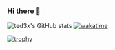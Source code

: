 ### Hi there 👋

![ted3x's GitHub stats](https://github-readme-stats-j9y2.vercel.app/api?username=ted3x&show_icons=true&theme=tokyonight&hide=stars,issues&show=reviews,prs_merged&include_all_commits=true)
[![wakatime](https://wakatime.com/badge/user/5f64e928-0c00-4789-bc4b-f199d67d1694.svg)](https://wakatime.com/@5f64e928-0c00-4789-bc4b-f199d67d1694)

[![trophy](https://github-profile-trophy.vercel.app/?username=ted3x&theme=onedark)](https://github.com/ryo-ma/github-profile-trophy)
